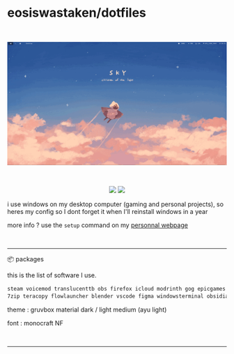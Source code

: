# eosiswastaken/dotfiles

<br>

![image](https://raw.githubusercontent.com/eosiswastaken/dotfiles/main/.github/rice.gif)

<br>

<p align="center">
  <img src="https://img.shields.io/badge/Windows-0078D6?style=for-the-badge&logo=windows&logoColor=white" />
  <img src="https://img.shields.io/badge/Windows%20Terminal-%234D4D4D.svg?style=for-the-badge&logo=windows-terminal&logoColor=white" />
</p>

i use windows on my desktop computer (gaming and personal projects), so heres my config so I dont forget it when I'll reinstall windows in a year

more info ? use the `setup` command on my [personnal webpage](https://eosis.space)

<br>

---

📦 packages

this is the list of software I use.

```bash
steam voicemod translucenttb obs firefox icloud modrinth gog epicgames streamdeck discord battlenet volanta riot picoconnect multimc
7zip teracopy flowlauncher blender vscode figma windowsterminal obsidian git vcvrack vital zebar choco tableplus starship bitwarden powertoys
```

theme : gruvbox material dark / light medium (ayu light)

font : monocraft NF

<br>

---

